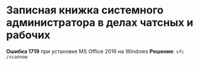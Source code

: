 # Записная книжка системного администратора в делах чатсных и рабочих

**Ошибка 1719** при установке MS Office 2016 на Windows
**Решение**:  ```sfc /scannow``` 